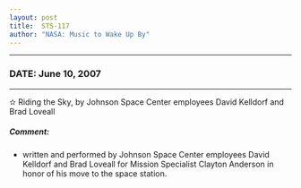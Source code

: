 ```yaml
---
layout: post
title:  STS-117
author: "NASA: Music to Wake Up By"
---
```


----
### DATE: June 10, 2007
----
✫ Riding the Sky, by Johnson Space Center employees David Kelldorf and Brad Loveall

##### Comment:
* written and performed by Johnson Space Center employees David Kelldorf and Brad Loveall for Mission Specialist Clayton Anderson in honor of his move to the space station.
